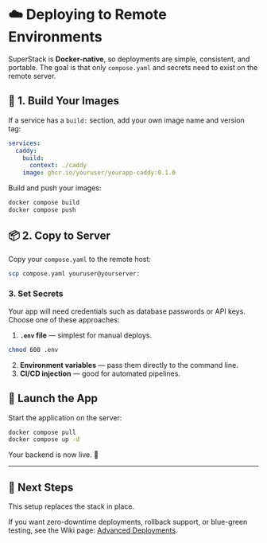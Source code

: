 # ☁️ Deploying to Remote Environments

SuperStack is **Docker-native**, so deployments are simple, consistent, and
portable. The goal is that only `compose.yaml` and secrets need to exist on the
remote server.

## 🧱 1. Build Your Images

If a service has a `build:` section, add your own image name and version tag:

```yaml title="compose.yaml" hl_lines="5"
services:
  caddy:
    build:
      context: ./caddy
    image: ghcr.io/youruser/yourapp-caddy:0.1.0
```

Build and push your images:

```sh
docker compose build
docker compose push
```

## 📦 2. Copy to Server

Copy your `compose.yaml` to the remote host:

```sh
scp compose.yaml youruser@yourserver:
```

### 3. Set Secrets

Your app will need credentials such as database passwords or API keys.
Choose one of these approaches:

1. **`.env` file** — simplest for manual deploys.

```sh
chmod 600 .env
```

2. **Environment variables** — pass them directly to the command line.
3. **CI/CD injection** — good for automated pipelines.

## 🚀 Launch the App

Start the application on the server:

```sh
docker compose pull
docker compose up -d
```

Your backend is now live. 🚀

---

## 🧭 Next Steps

This setup replaces the stack in place.

If you want zero-downtime deployments, rollback support, or blue-green testing,
see the Wiki page: [Advanced
Deployments](https://github.com/explodinlabs/superstack/wiki).
